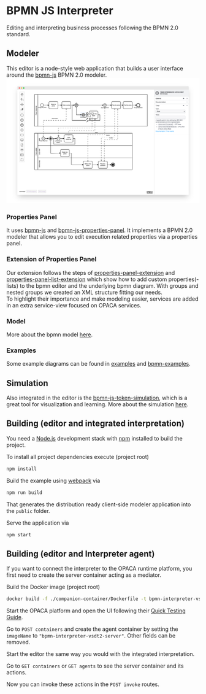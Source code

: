 # BPMN JS Interpreter
Editing and interpreting business processes following the BPMN 2.0 standard.  

## Modeler
This editor is a node-style web application that builds a user interface around the [bpmn-js](https://github.com/bpmn-io/bpmn-js) BPMN 2.0 modeler.
![demo application screenshot](./docs/screenshot.png "Screenshot of the modeler + properties panel example")

### Properties Panel
It uses [bpmn-js](https://github.com/bpmn-io/bpmn-js) and [bpmn-js-properties-panel](https://github.com/bpmn-io/bpmn-js-properties-panel). It implements a BPMN 2.0 modeler that allows you to edit execution related properties via a properties panel.

### Extension of Properties Panel
Our extension follows the steps of [properties-panel-extension](https://github.com/bpmn-io/bpmn-js-examples/tree/main/properties-panel-extension) and [properties-panel-list-extension](https://github.com/bpmn-io/bpmn-js-examples/tree/main/properties-panel-list-extension) which show how to add custom properties(-lists) to the bpmn editor and the underlying bpmn diagram. With groups and nested groups we created an XML structure fitting our needs.  
To highlight their importance and make modeling easier, services are added in an extra service-view focused on OPACA services.

### Model
More about the bpmn model [here](./docs/model.md).

### Examples
Some example diagrams can be found in [examples](../bpmn-interpreter-vsdt2/resources/examples) and [bpmn-examples](https://gitlab.dai-labor.de/zeki-bmas/tp-processes/bpmn-examples).

## Simulation
Also integrated in the editor is the [bpmn-js-token-simulation](https://github.com/bpmn-io/bpmn-js-token-simulation/tree/main), which is a great tool for visualization and learning. More about the simulation [here](./docs/simulation.md).

## Building (editor and integrated interpretation)
You need a [Node.js](http://nodejs.org) development stack with [npm](https://npmjs.org) installed to build the project.

To install all project dependencies execute (project root)

```sh
npm install
```

Build the example using [webpack](https://webpack.js.org/) via

```sh
npm run build
```

That generates the distribution ready client-side modeler application into the `public` folder.

Serve the application via

```sh
npm start
```

## Building (editor and Interpreter agent)
If you want to connect the interpreter to the OPACA runtime platform, you first need to create the server container acting as a mediator.

Build the Docker image (project root)

```sh
docker build -f ./companion-container/Dockerfile -t bpmn-interpreter-vsdt2-server .
```

Start the OPACA platform and open the UI following their [Quick Testing Guide](https://gitlab.dai-labor.de/jiacpp/prototype#getting-started-quick-testing-guide).

Go to `POST containers` and create the agent container by setting the `imageName` to `"bpmn-interpreter-vsdt2-server"`. Other fields can be removed.

Start the editor the same way you would with the integrated interpretation.

Go to `GET containers` or `GET agents` to see the server container and its actions.

Now you can invoke these actions in the `POST invoke` routes.
